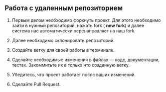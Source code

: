 ## Работа с удаленным репозиторием

1. Первым делом необходимо форкнуть проект. Для этого необходимо зайти в нужный репозиторий, нажать fork ( **new fork**) и далее система нас автоматически перенаправляет на наш fork.

2. Далее необходимо склонировать репозиторий.

3. Создайте ветку для своей работы в терминале. 

4. Сделайте необходимые изменения в файлах — коде, документации, тестах. Закоммитьте их в только что созданную ветку.

5. Убедитесь, что проект работает после ваших изменений.
6. Сделайте Pull Request.
